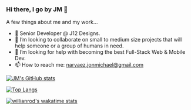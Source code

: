 ### Hi there, I go by JM 👋


A few things about me and my work...

- 🔭 Senior Developer @ J12 Designs.
- 👯 I’m looking to collaborate on small to medium size projects that will help someone or a group of humans in need.
- 🤔 I’m looking for help with becoming the best Full-Stack Web & Mobile Dev.
- 📫 How to reach me: narvaez.jonmichael@gmail.com


[![JM's GitHub stats](https://github-readme-stats.vercel.app/api?username=jmcancode&count_private=true&show_icons=true&theme=dracula)](https://github.com/jmcancode/github-readme-stats)

[![Top Langs](https://github-readme-stats.vercel.app/api/top-langs/?username=jmcancode&theme=dracula&private=true)](https://github.com/anuraghazra/github-readme-stats)

[![willianrod's wakatime stats](https://github-readme-stats.vercel.app/api/wakatime?username=jmcancode)](https://github.com/jmcancode/github-readme-stats)
